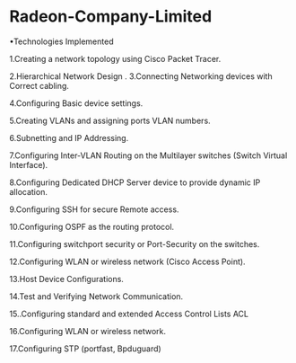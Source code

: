 # Radeon-Company-Limited

•Technologies Implemented

1.Creating a network topology using Cisco Packet Tracer.

2.Hierarchical Network Design
.
3.Connecting Networking devices with Correct cabling.

4.Configuring Basic device settings.

5.Creating VLANs and assigning ports VLAN numbers.

6.Subnetting and IP Addressing.

7.Configuring Inter-VLAN Routing on the Multilayer switches (Switch Virtual Interface).

8.Configuring Dedicated DHCP Server device to provide dynamic IP allocation.

9.Configuring SSH for secure Remote access.

10.Configuring OSPF as the routing protocol.

11.Configuring switchport security or Port-Security on the switches.

12.Configuring WLAN or wireless network (Cisco Access Point).

13.Host Device Configurations.

14.Test and Verifying Network Communication.

15..Configuring standard and extended Access Control Lists ACL

16.Configuring WLAN or wireless network.

17.Configuring STP (portfast, Bpduguard)
